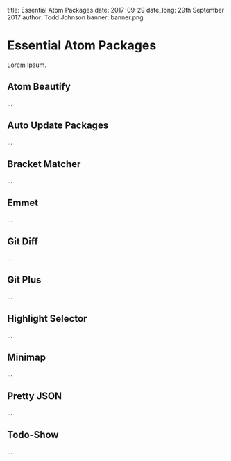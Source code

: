 title: Essential Atom Packages
date: 2017-09-29
date_long: 29th September 2017
author: Todd Johnson
banner: banner.png

# Essential Atom Packages

Lorem Ipsum.

## Atom Beautify

...

## Auto Update Packages

...

## Bracket Matcher

...

## Emmet

...

## Git Diff

...

## Git Plus

...

## Highlight Selector

...

## Minimap

...

## Pretty JSON

...

## Todo-Show

...
